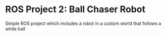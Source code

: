 # ROS Project 2: Ball Chaser Robot
Simple ROS project which includes a robot in a custom world that follows a white ball
